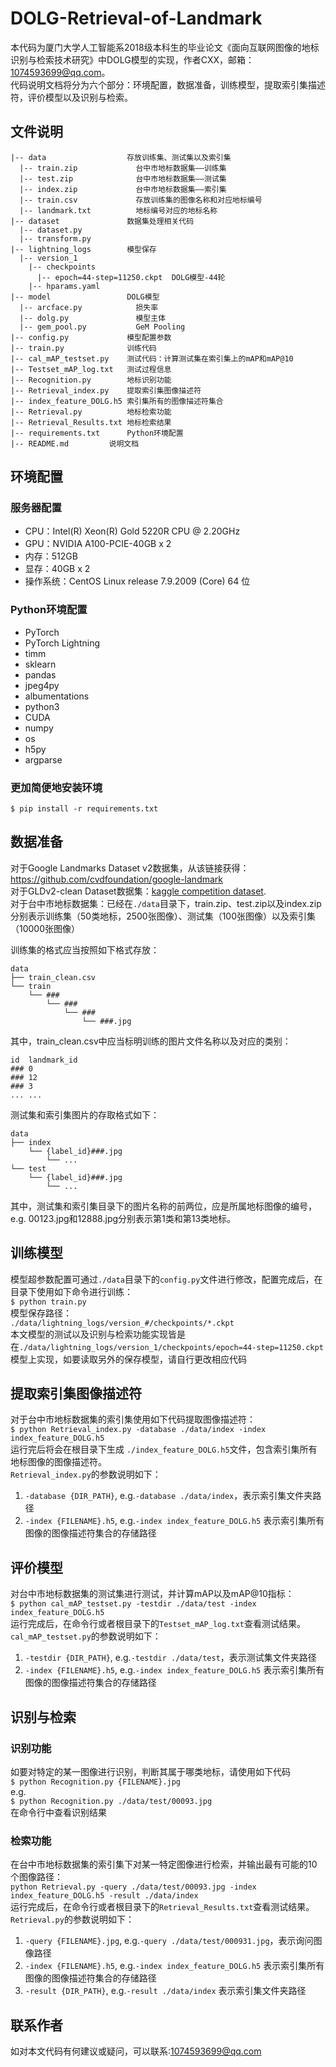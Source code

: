 # DOLG-Retrieval-of-Landmark
  本代码为厦门大学人工智能系2018级本科生的毕业论文《面向互联网图像的地标识别与检索技术研究》中DOLG模型的实现，作者CXX，邮箱：1074593699@qq.com。  
  代码说明文档将分为六个部分：环境配置，数据准备，训练模型，提取索引集描述符，评价模型以及识别与检索。
## 文件说明
```angular2html
|-- data                  存放训练集、测试集以及索引集
  |-- train.zip             台中市地标数据集——训练集
  |-- test.zip              台中市地标数据集——测试集
  |-- index.zip             台中市地标数据集——索引集
  |-- train.csv             存放训练集的图像名称和对应地标编号
  |-- landmark.txt          地标编号对应的地标名称
|-- dataset               数据集处理相关代码
  |-- dataset.py
  |-- transform.py
|-- lightning_logs        模型保存
  |-- version_1
    |-- checkpoints
      |-- epoch=44-step=11250.ckpt  DOLG模型-44轮
    |-- hparams.yaml
|-- model                 DOLG模型
  |-- arcface.py            损失率
  |-- dolg.py               模型主体
  |-- gem_pool.py           GeM Pooling
|-- config.py             模型配置参数
|-- train.py              训练代码
|-- cal_mAP_testset.py    测试代码：计算测试集在索引集上的mAP和mAP@10
|-- Testset_mAP_log.txt   测试过程信息
|-- Recognition.py        地标识别功能
|-- Retrieval_index.py    提取索引集图像描述符
|-- index_feature_DOLG.h5 索引集所有的图像描述符集合
|-- Retrieval.py          地标检索功能
|-- Retrieval_Results.txt 地标检索结果
|-- requirements.txt	  Python环境配置
|-- README.md		  说明文档
```
## 环境配置
### 服务器配置
- CPU：Intel(R) Xeon(R) Gold 5220R CPU @ 2.20GHz
- GPU：NVIDIA A100-PCIE-40GB x 2
- 内存：512GB
- 显存：40GB x 2
- 操作系统：CentOS Linux release 7.9.2009 (Core) 64 位
### Python环境配置
+ PyTorch
+ PyTorch Lightning
+ timm
+ sklearn
+ pandas
+ jpeg4py
+ albumentations
+ python3
+ CUDA
+ numpy
+ os
+ h5py
+ argparse
### 更加简便地安装环境
	$ pip install -r requirements.txt
## 数据准备
对于Google Landmarks Dataset v2数据集，从该链接获得：https://github.com/cvdfoundation/google-landmark  
对于GLDv2-clean Dataset数据集：[kaggle competition dataset](https://www.kaggle.com/c/landmark-retrieval-2021).  
对于台中市地标数据集：已经在```./data```目录下，train.zip、test.zip以及index.zip分别表示训练集（50类地标，2500张图像）、测试集（100张图像）以及索引集（10000张图像）

训练集的格式应当按照如下格式存放：  
```
data
├── train_clean.csv
└── train
    └── ###
        └── ###
            └── ###
                └── ###.jpg
```
其中，train_clean.csv中应当标明训练的图片文件名称以及对应的类别：
```
id	landmark_id
###	0
###	12
###	3
...	...
```  
测试集和索引集图片的存取格式如下：
```
data
├── index
    └── {label_id}###.jpg
		└── ...
└── test
    └── {label_id}###.jpg
		└── ...
```  
其中，测试集和索引集目录下的图片名称的前两位，应是所属地标图像的编号，  
e.g. 00123.jpg和12888.jpg分别表示第1类和第13类地标。
## 训练模型
模型超参数配置可通过```./data```目录下的```config.py```文件进行修改，配置完成后，在目录下使用如下命令进行训练：  
	```
	$ python train.py
	```  
模型保存路径：  
	```
	./data/lightning_logs/version_#/checkpoints/*.ckpt
	```  
本文模型的测试以及识别与检索功能实现皆是在```./data/lightning_logs/version_1/checkpoints/epoch=44-step=11250.ckpt```模型上实现，如要读取另外的保存模型，请自行更改相应代码
## 提取索引集图像描述符
对于台中市地标数据集的索引集使用如下代码提取图像描述符：  
	```
	$ python Retrieval_index.py -database ./data/index -index index_feature_DOLG.h5
	```  
运行完后将会在根目录下生成	```./index_feature_DOLG.h5```文件，包含索引集所有地标图像的图像描述符。  
```Retrieval_index.py```的参数说明如下：  
1. ```-database {DIR_PATH}```, e.g.```-database ./data/index```，表示索引集文件夹路径
2. ```-index {FILENAME}.h5```, e.g.```-index index_feature_DOLG.h5``` 表示索引集所有图像的图像描述符集合的存储路径
## 评价模型
对台中市地标数据集的测试集进行测试，并计算mAP以及mAP@10指标：  
	```
	$ python cal_mAP_testset.py -testdir ./data/test -index index_feature_DOLG.h5
	```  
运行完成后，在命令行或者根目录下的```Testset_mAP_log.txt```查看测试结果。  
```cal_mAP_testset.py```的参数说明如下：  
1. ```-testdir {DIR_PATH}```, e.g.```-testdir ./data/test```，表示测试集文件夹路径
2. ```-index {FILENAME}.h5```, e.g.```-index index_feature_DOLG.h5``` 表示索引集所有图像的图像描述符集合的存储路径
## 识别与检索
### 识别功能
如要对特定的某一图像进行识别，判断其属于哪类地标，请使用如下代码  
	```
	$ python Recognition.py {FILENAME}.jpg
	```  
e.g.  
	```
	$ python Recognition.py ./data/test/00093.jpg
	```  
在命令行中查看识别结果
### 检索功能
在台中市地标数据集的索引集下对某一特定图像进行检索，并输出最有可能的10个图像路径：  
	```
	python Retrieval.py -query ./data/test/00093.jpg -index index_feature_DOLG.h5 -result ./data/index
	```  
运行完成后，在命令行或者根目录下的```Retrieval_Results.txt```查看测试结果。  
```Retrieval.py```的参数说明如下：  
1. ```-query {FILENAME}.jpg```, e.g.```-query ./data/test/000931.jpg```，表示询问图像路径
2. ```-index {FILENAME}.h5```, e.g.```-index index_feature_DOLG.h5``` 表示索引集所有图像的图像描述符集合的存储路径
3. ```-result {DIR_PATH}```, e.g.```-result ./data/index``` 表示索引集文件夹路径
## 联系作者
如对本文代码有何建议或疑问，可以联系:1074593699@qq.com
